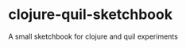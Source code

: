 clojure-quil-sketchbook
=======================

A small sketchbook for clojure and quil experiments
